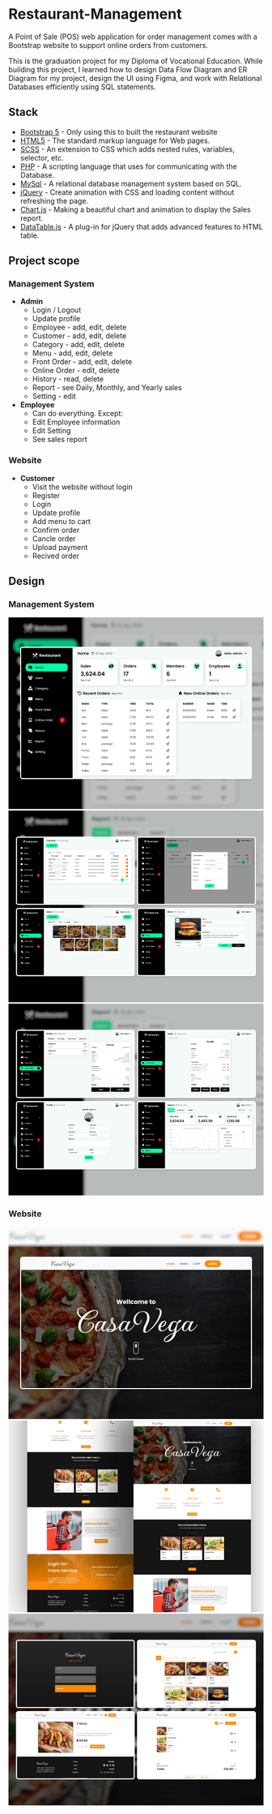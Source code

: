# Restaurant-Management

A Point of Sale (POS) web application for order management comes with a Bootstrap website to support online orders from customers.

This is the graduation project for my Diploma of Vocational Education. While building this project, I learned how to design Data Flow Diagram and ER Diagram for my project, design the UI using Figma, and work with Relational Databases efficiently using SQL statements. 

## Stack

- [Bootstrap 5](https://getbootstrap.com/) - Only using this to built the restaurant website
- [HTML5](https://www.w3schools.com/html/) - The standard markup language for Web pages.
- [SCSS](https://sass-lang.com/) - An extension to CSS which adds nested rules, variables, selector, etc.
- [PHP](https://www.php.net/) - A scripting language that uses for communicating with the Database.
- [MySql](https://www.mysql.com/) - A relational database management system based on SQL.
- [jQuery](https://jquery.com/) - Create animation with CSS and loading content without refreshing the page.
- [Chart.js](https://www.chartjs.org/) - Making a beautiful chart and animation to display the Sales report.
- [DataTable.js](https://datatables.net/) - A plug-in for jQuery that adds advanced features to HTML table.

## Project scope

### Management System
- **Admin**
  - Login / Logout
  - Update profile
  - Employee - add, edit, delete 
  - Customer - add, edit, delete 
  - Category - add, edit, delete 
  - Menu - add, edit, delete 
  - Front Order - add, edit, delete 
  - Online Order - edit, delete 
  - History - read, delete 
  - Report - see Daily, Monthly, and Yearly sales
  - Setting - edit
- **Employee**
  - Can do everything. Except:
  - Edit Employee information
  - Edit Setting
  - See sales report 
  
### Website
- **Customer**
  - Visit the website without login
  - Register
  - Login
  - Update profile
  - Add menu to cart
  - Confirm order
  - Cancle order
  - Upload payment
  - Recived order

## Design

### Management System

![Home-Page](asset/design/management/home.png)
![Mixing-Pages-1](asset/design/management/mixing-1.png)
![Mixing-Pages-2](asset/design/management/mixing-2.png)

### Website

![Home-Page](asset/design/website/1.png)
![Home-Page-Full](asset/design/website/2.png)
![Mixing-Pages](asset/design/website/mixing.png)